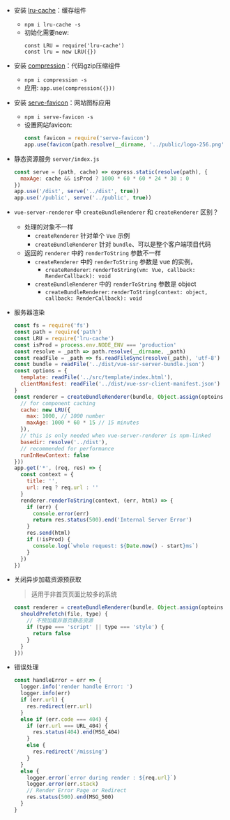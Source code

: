 - 安装 [lru-cache](https://www.npmjs.com/package/lru-cache)：缓存组件
  - `npm i lru-cache -s`
  - 初始化需要new:
    ```
    const LRU = require('lru-cache')
    const lru = new LRU({})
    ```
- 安装 [compression](https://www.npmjs.com/package/compression)：代码gzip压缩组件
  - `npm i compression -s`
  - 应用: `app.use(compression({}))`

- 安装 [serve-favicon](https://www.npmjs.com/package/compression)：网站图标应用
  - `npm i serve-favicon -s`
  - 设置网站favicon:
    ```javascript
    const favicon = require('serve-favicon')
    app.use(favicon(path.resolve(__dirname, '../public/logo-256.png')))
    ```
- 静态资源服务 `server/index.js`
  ```javascript
  const serve = (path, cache) => express.static(resolve(path), {
    maxAge: cache && isProd ? 1000 * 60 * 60 * 24 * 30 : 0
  })
  app.use('/dist', serve('../dist', true))
  app.use('/public', serve('../public', true))
  ```
- `vue-server-renderer` 中 `createBundleRenderer` 和 `createRenderer` 区别？
  - 处理的对象不一样
    - `createRenderer` 针对单个 `Vue` 示例
    - `createBundleRenderer` 针对 `bundle`、可以是整个客户端项目代码
  - 返回的 `renderer` 中的 `renderToString` 参数不一样
    - `createRenderer` 中的 `renderToString` 参数是 vue 的实例，
      - `createRenderer`: `renderToString(vm: Vue, callback: RenderCallback): void`
    - `createBundleRenderer` 中的 `renderToString` 参数是 object
      - `createBundleRenderer`: `renderToString(context: object, callback: RenderCallback): void`

- 服务器渲染
  ```javascript
  const fs = require('fs')
  const path = require('path')
  const LRU = require('lru-cache')
  const isProd = process.env.NODE_ENV === 'production'
  const resolve = _path => path.resolve(__dirname, _path)
  const readFile = _path => fs.readFileSync(resolve(_path), 'utf-8')
  const bundle = readFile('../dist/vue-ssr-server-bundle.json')
  const options = {
    template: readFile('../src/template/index.html'),
    clientManifest: readFile('../dist/vue-ssr-client-manifest.json')
  }
  const renderer = createBundleRenderer(bundle, Object.assign(optoins, {
    // for component caching
    cache: new LRU({
      max: 1000, // 1000 number
      maxAge: 1000 * 60 * 15 // 15 minutes
    }),
    // this is only needed when vue-server-renderer is npm-linked
    basedir: resolve('../dist'),
    // recommended for performance
    runInNewContext: false
  }))
  app.get('*', (req, res) => {
    const context = {
      title: '',
      url: req ? req.url : ''
    }
    renderer.renderToString(context, (err, html) => {
      if (err) {
        console.error(err)
        return res.status(500).end('Internal Server Error')
      }
      res.send(html)
      if (!isProd) {
        console.log(`whole request: ${Date.now() - start}ms`)
      }
    })
  })
  ```
- 关闭异步加载资源预获取
  > 适用于非首页页面比较多的系统

  ```javascript
  const renderer = createBundleRenderer(bundle, Object.assign(optoins, {
    shouldPrefetch(file, type) {
      // 不预加载非首页静态资源
      if (type === 'script' || type === 'style') {
        return false
      }
    }
  }))
  ```
- 错误处理
  ```javascript
  const handleError = err => {
    logger.info('render handle Error: ')
    logger.info(err)
    if (err.url) {
      res.redirect(err.url)
    }
    else if (err.code === 404) {
      if (err.url === URL_404) {
        res.status(404).end(MSG_404)
      }
      else {
        res.redirect('/missing')
      }
    }
    else {
      logger.error(`error during render : ${req.url}`)
      logger.error(err.stack)
      // Render Error Page or Redirect
      res.status(500).end(MSG_500)
    }
  }
  ```
